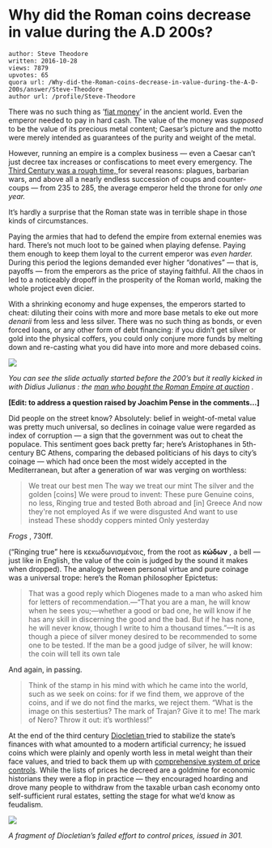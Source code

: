 # Why did the Roman coins decrease in value during the A.D 200s?

	author: Steve Theodore
	written: 2016-10-28
	views: 7879
	upvotes: 65
	quora url: /Why-did-the-Roman-coins-decrease-in-value-during-the-A-D-200s/answer/Steve-Theodore
	author url: /profile/Steve-Theodore


There was no such thing as ‘[fiat money](https://en.wikipedia.org/wiki/Fiat_money)’ in the ancient world. Even the emperor needed to pay in hard cash. The value of the money was _supposed_  to be the value of its precious metal content; Caesar’s picture and the motto were merely intended as guarantees of the purity and weight of the metal.

However, running an empire is a complex business — even a Caesar can’t just decree tax increases or confiscations to meet every emergency. The [Third Century was a rough time, ](https://en.wikipedia.org/wiki/Crisis_of_the_Third_Century)for several reasons: plagues, barbarian wars, and above all a nearly endless succession of coups and counter-coups — from 235 to 285, the average emperor held the throne for only _one year._ 

It’s hardly a surprise that the Roman state was in terrible shape in those kinds of circumstances.

Paying the armies that had to defend the empire from external enemies was hard. There’s not much loot to be gained when playing defense. Paying them enough to keep them loyal to the current emperor was _even harder._ During this period the legions demanded ever higher “donatives” — that is, payoffs — from the emperors as the price of staying faithful. All the chaos in led to a noticeably dropoff in the prosperity of the Roman world, making the whole project even dicier.

With a shrinking economy and huge expenses, the emperors started to cheat: diluting their coins with more and more base metals to eke out more _denarii_  from less and less silver. There was no such thing as bonds, or even forced loans, or any other form of debt financing: if you didn’t get silver or gold into the physical coffers, you could only conjure more funds by melting down and re-casting what you did have into more and more debased coins.

![](https://qph.fs.quoracdn.net/main-qimg-fce247733a96d78d72e54cd45c3fe69d)

_You can see the slide actually started before the 200’s but it really kicked in with Didius Julianus : the_ _[man who bought the Roman Empire at auction](http://sourcebooks.fordham.edu/ancient/herodianus-didius.asp)_ _._ 

__[Edit: to address a question raised by Joachim Pense in the comments…]__ 

Did people on the street know? Absolutely: belief in weight-of-metal value was pretty much universal, so declines in coinage value were regarded as index of corruption — a sign that the government was out to cheat the populace. This sentiment goes back pretty far; here’s Aristophanes in 5th-century BC Athens, comparing the debased politicians of his days to city’s coinage — which had once been the most widely accepted in the Mediterranean, but after a generation of war was verging on worthless:

> We treat our best men
The way we treat our mint
The silver and the golden [coins]
We were proud to invent:
These pure
Genuine coins, no less,
Ringing true and tested
Both abroad and [in] Greece
And now they're not employed
As if we were disgusted
And want to use instead
These shoddy coppers minted
Only yesterday

_Frogs_ , 730ff.

(“Ringing true” here is κεκωδωνισμένοις, from the root as __κώδων__ , a bell — just like in English, the value of the coin is judged by the sound it makes when dropped). The analogy between personal virtue and pure coinage was a universal trope: here’s the Roman philosopher Epictetus:

> That was a good reply which Diogenes made to a man who asked him for letters of recommendation.—“That you are a man, he will know when he sees you;—whether a good or bad one, he will know if he has any skill in discerning the good and the bad. But if he has none, he will never know, though I write to him a thousand times.”—It is as though a piece of silver money desired to be recommended to some one to be tested. If the man be a good judge of silver, he will know: the coin will tell its own tale

And again, in passing.

> Think of the stamp in his mind with which he came into the world, such as we seek on coins: for if we find them, we approve of the coins, and if we do not find the marks, we reject them. “What is the image on this sestertius? The mark of Trajan? Give it to me! The mark of Nero? Throw it out: it’s worthless!”



At the end of the third century [Diocletian ](https://en.wikipedia.org/wiki/Diocletian)tried to stabilize the state’s finances with what amounted to a modern artificial currency; he issued coins which were plainly and openly worth less in metal weight than their face values, and tried to back them up with [comprehensive system of price controls](https://en.wikipedia.org/wiki/Edict_on_Maximum_Prices). While the lists of prices he decreed are a goldmine for economic historians they were a flop in practice — they encouraged hoarding and drove many people to withdraw from the taxable urban cash economy onto self-sufficient rural estates, setting the stage for what we’d know as feudalism.

![](https://qph.fs.quoracdn.net/main-qimg-db888b402c1ab967c790176471d2ed44-c)

_A fragment of Diocletian’s failed effort to control prices, issued in 301._ 

